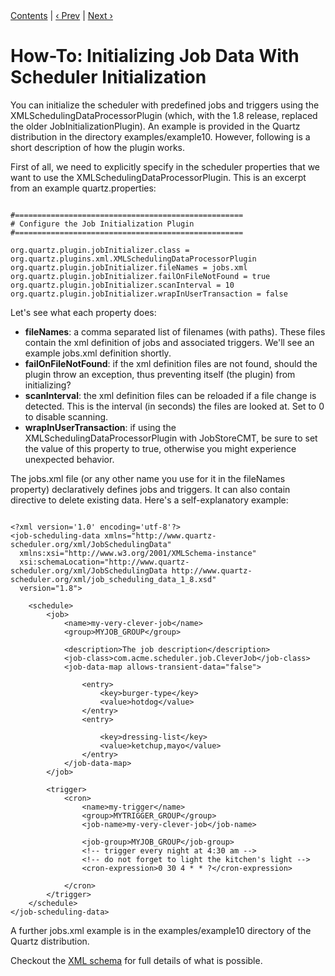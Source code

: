 
<div class="secNavPanel"><a href=".">Contents</a> | <a href="UpdateTrigger.md">&lsaquo;&nbsp;Prev</a> | <a href="ListJobs.md">Next&nbsp;&rsaquo;</a></div>





# How-To: Initializing Job Data With Scheduler Initialization

You can initialize the scheduler with predefined jobs and triggers using the XMLSchedulingDataProcessorPlugin (which, with the 1.8 release, replaced the older JobInitializationPlugin). An example is provided in the Quartz distribution in the directory examples/example10. However, following is a short description of how the plugin works.

First of all, we need to explicitly specify in the scheduler properties that we want to use the XMLSchedulingDataProcessorPlugin. This is an excerpt from an example quartz.properties:

<pre class="prettyprint highlight"><code class="language-java" data-lang="java">
#===================================================
# Configure the Job Initialization Plugin
#===================================================

org.quartz.plugin.jobInitializer.class = org.quartz.plugins.xml.XMLSchedulingDataProcessorPlugin
org.quartz.plugin.jobInitializer.fileNames = jobs.xml
org.quartz.plugin.jobInitializer.failOnFileNotFound = true
org.quartz.plugin.jobInitializer.scanInterval = 10
org.quartz.plugin.jobInitializer.wrapInUserTransaction = false
</code></pre>


Let's see what each property does:

+ **fileNames**: a comma separated list of filenames (with paths). These files contain the xml definition of jobs and associated triggers. We'll see an example jobs.xml definition shortly.
+ **failOnFileNotFound**: if the xml definition files are not found, should the plugin throw an exception, thus preventing itself (the plugin) from initializing?
+ **scanInterval**: the xml definition files can be reloaded if a file change is detected. This is the interval (in seconds) the files are looked at. Set to 0 to disable scanning.
+ **wrapInUserTransaction**: if using the XMLSchedulingDataProcessorPlugin with JobStoreCMT, be sure to set the value of this property to true, otherwise you might experience unexpected behavior.



The jobs.xml file (or any other name you use for it in the fileNames property) declaratively defines jobs and triggers. It can also contain directive to delete existing data.  Here's a self-explanatory example:


<pre class="prettyprint highlight"><code class="language-xml" data-lang="xml">
&lt;?xml version='1.0' encoding='utf-8'?&gt;
&lt;job-scheduling-data xmlns="http://www.quartz-scheduler.org/xml/JobSchedulingData"
  xmlns:xsi="http://www.w3.org/2001/XMLSchema-instance"
  xsi:schemaLocation="http://www.quartz-scheduler.org/xml/JobSchedulingData http://www.quartz-scheduler.org/xml/job_scheduling_data_1_8.xsd"
  version="1.8"&gt;

    &lt;schedule&gt;
        &lt;job&gt;
            &lt;name&gt;my-very-clever-job&lt;/name&gt;
            &lt;group&gt;MYJOB_GROUP&lt;/group&gt;

            &lt;description&gt;The job description&lt;/description&gt;
            &lt;job-class&gt;com.acme.scheduler.job.CleverJob&lt;/job-class&gt;
            &lt;job-data-map allows-transient-data="false"&gt;

                &lt;entry&gt;
                    &lt;key&gt;burger-type&lt;/key&gt;
                    &lt;value&gt;hotdog&lt;/value&gt;
                &lt;/entry&gt;
                &lt;entry&gt;

                    &lt;key&gt;dressing-list&lt;/key&gt;
                    &lt;value&gt;ketchup,mayo&lt;/value&gt;
                &lt;/entry&gt;
            &lt;/job-data-map&gt;
        &lt;/job&gt;

        &lt;trigger&gt;
            &lt;cron&gt;
                &lt;name&gt;my-trigger&lt;/name&gt;
                &lt;group&gt;MYTRIGGER_GROUP&lt;/group&gt;
                &lt;job-name&gt;my-very-clever-job&lt;/job-name&gt;

                &lt;job-group&gt;MYJOB_GROUP&lt;/job-group&gt;
                &lt;!-- trigger every night at 4:30 am --&gt;
                &lt;!-- do not forget to light the kitchen's light --&gt;
                &lt;cron-expression&gt;0 30 4 * * ?&lt;/cron-expression&gt;

            &lt;/cron&gt;
        &lt;/trigger&gt;
    &lt;/schedule&gt;
&lt;/job-scheduling-data&gt;
</code></pre>


A further jobs.xml example is in the examples/example10 directory of the Quartz distribution.

Checkout the <a href="http://www.quartz-scheduler.org/xml/job_scheduling_data_2_0.xsd">XML schema</a> for full details of what is possible.
